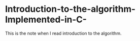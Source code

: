 # Introduction-to-the-algorithm-Implemented-in-C-
This is the note when I read introduction to the algorithm.
